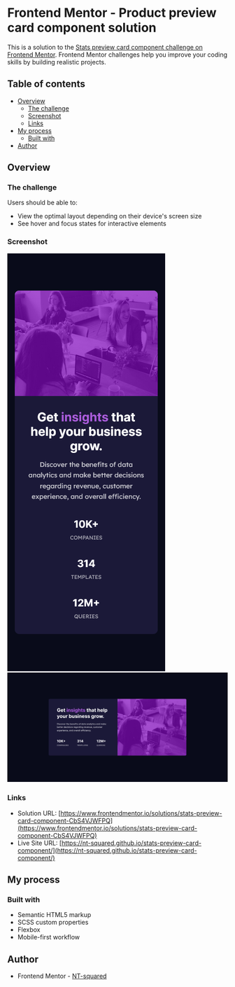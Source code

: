 # Frontend Mentor - Product preview card component solution

This is a solution to the [Stats preview card component challenge on Frontend Mentor](https://www.frontendmentor.io/challenges/stats-preview-card-component-8JqbgoU62). Frontend Mentor challenges help you improve your coding skills by building realistic projects.

## Table of contents

- [Overview](#overview)
  - [The challenge](#the-challenge)
  - [Screenshot](#screenshot)
  - [Links](#links)
- [My process](#my-process)
  - [Built with](#built-with)
- [Author](#author)

## Overview

### The challenge

Users should be able to:

- View the optimal layout depending on their device's screen size
- See hover and focus states for interactive elements

### Screenshot

![mobile-view](./screenshot/mobile-version.png)
![desktop-view](./screenshot/desktop-version.png)

### Links

- Solution URL: [https://www.frontendmentor.io/solutions/stats-preview-card-component-CbS4VJWFPQ](https://www.frontendmentor.io/solutions/stats-preview-card-component-CbS4VJWFPQ)
- Live Site URL: [https://nt-squared.github.io/stats-preview-card-component/](https://nt-squared.github.io/stats-preview-card-component/)

## My process

### Built with

- Semantic HTML5 markup
- SCSS custom properties
- Flexbox
- Mobile-first workflow

## Author

- Frontend Mentor - [NT-squared](https://www.frontendmentor.io/profile/nt-squared)
